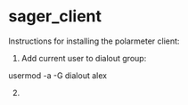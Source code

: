 sager_client
============

Instructions for installing the polarmeter client:

1) Add current user to dialout group:

  usermod -a -G dialout alex

2) 
